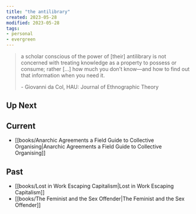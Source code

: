 ```yaml
---
title: "the antilibrary"
created: 2023-05-28
modified: 2023-05-28
tags:
- personal
- evergreen
---
```


> a scholar conscious of the power of [their] antilibrary is not concerned with treating knowledge as a property to possess or consume; rather [...] how much you don’t know—and how to find out that information when you need it.
> 
> \- Giovanni da Col, HAU: Journal of Ethnographic Theory

## Up Next


## Current

- [[books/Anarchic Agreements a Field Guide to Collective Organising|Anarchic Agreements a Field Guide to Collective Organising]]

## Past

- [[books/Lost in Work Escaping Capitalism|Lost in Work Escaping Capitalism]]
- [[books/The Feminist and the Sex Offender|The Feminist and the Sex Offender]]